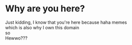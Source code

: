 # Why are you here?
Just kidding, I know that you're here because haha memes  
which is also why I own this domain  
so  
Hewwo???
